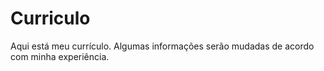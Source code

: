 # Curriculo
Aqui está meu currículo. Algumas informações serão mudadas de acordo com minha experiência.

